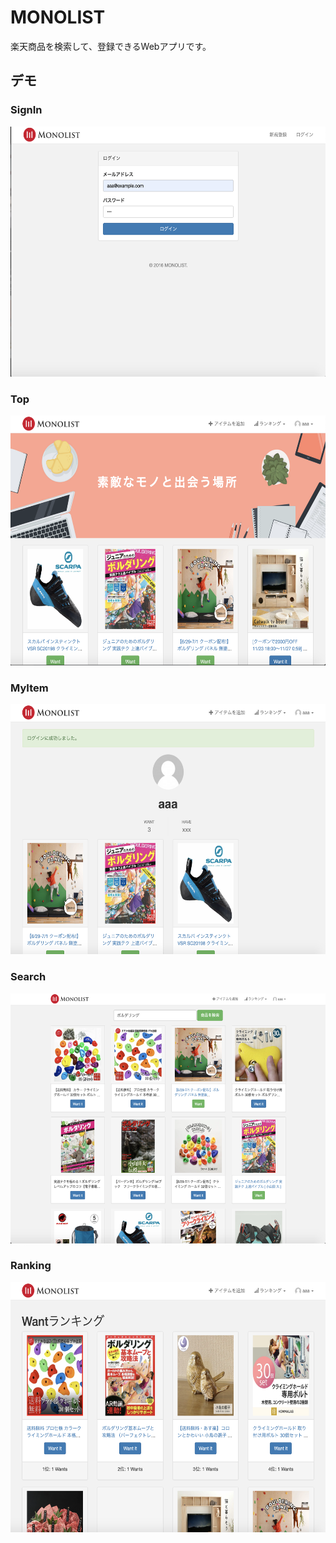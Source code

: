 # MONOLIST

楽天商品を検索して、登録できるWebアプリです。

## デモ
### SignIn
<img src="https://github.com/riku3/monolist/blob/master/demo/MONOLIST_sinIn_demo.png" width="800" height="400">

### Top
<img src="https://github.com/riku3/monolist/blob/master/demo/MONOLIST_top_demo.png" width="800" height="400">

### MyItem
<img src="https://github.com/riku3/monolist/blob/master/demo/MONOLIST_myItem_demo.png" width="800" height="400">

### Search
<img src="https://github.com/riku3/monolist/blob/master/demo/MONOLIST_search_demo.png" width="800" height="400">

### Ranking
<img src="https://github.com/riku3/monolist/blob/master/demo/MONOLIST_ranking_demo.png" width="800" height="400">
